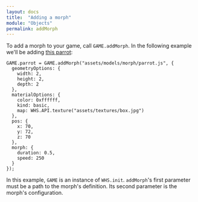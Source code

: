 ```yaml
---
layout: docs
title:  "Adding a morph"
module: "Objects"
permalink: addMorph
---
```

To add a morph to your game, call `GAME.addMorph`. In the following example we'll be adding [this parrot](https://github.com/WhitestormJS/whitestorm.js/blob/master/examples/assets/models/morph/parrot.js):

    GAME.parrot = GAME.addMorph("assets/models/morph/parrot.js", {
      geometryOptions: {
        width: 2,
        height: 2,
        depth: 2
      },
      materialOptions: {
        color: 0xffffff,
        kind: basic,
        map: WHS.API.texture("assets/textures/box.jpg")
      },
      pos: {
        x: 70,
        y: 72,
        z: 70
      },
      morph: {
        duration: 0.5,
        speed: 250
      }
    });

In this example, `GAME` is an instance of `WHS.init`. `addMorph`'s first parameter must be a path to the morph's definition. Its second parameter is the morph's configuration.
